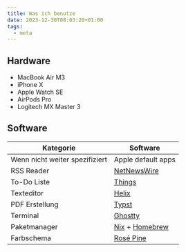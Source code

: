 ```yaml
---
title: Was ich benutze
date: 2023-12-30T08:03:20+01:00
tags:
  - meta
---
```


## Hardware

- MacBook Air M3
- iPhone X
- Apple Watch SE
- AirPods Pro
- Logitech MX Master 3

## Software

| Kategorie                      | Software                                               |
| ------------------------------ | ------------------------------------------------------ |
| Wenn nicht weiter spezifiziert | Apple default apps                                     |
| RSS Reader                     | [NetNewsWire](https://netnewswire.com)                 |
| To-Do Liste                    | [Things](https://culturedcode.com/things)              |
| Texteditor                     | [Helix](https://helix-editor.com)                      |
| PDF Erstellung                 | [Typst](https://typst.app)                             |
| Terminal                       | [Ghostty](https://github.com/mitchellh/ghostty)        |
| Paketmanager                   | [Nix](https://nixos.org) + [Homebrew](https://brew.sh) |
| Farbschema                     | [Rosé Pine](https://rosepinetheme.com)                 |

